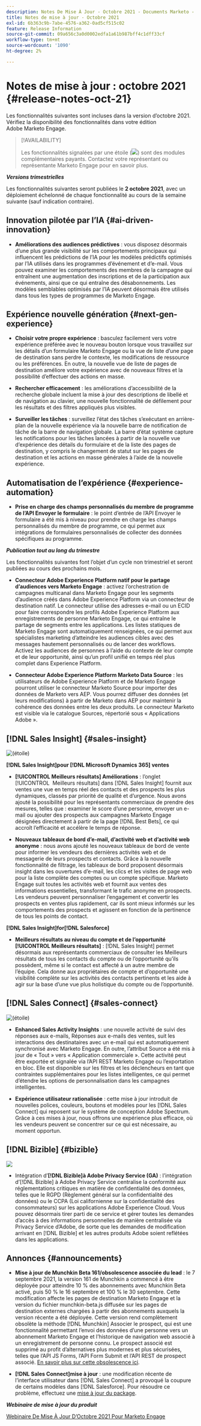 ```yaml
---
description: Notes De Mise À Jour - Octobre 2021 - Documents Marketo - Documentation Du Produit
title: Notes de mise à jour - Octobre 2021
exl-id: 6b363c9b-7abe-4576-a362-0ad5cf515c02
feature: Release Information
source-git-commit: 09a656c3a0d0002edfa1a61b987bff4c1dff33cf
workflow-type: tm+mt
source-wordcount: '1090'
ht-degree: 2%

---
```


# Notes de mise à jour : octobre 2021 {#release-notes-oct-21}

Les fonctionnalités suivantes sont incluses dans la version d’octobre 2021. Vérifiez la disponibilité des fonctionnalités dans votre édition Adobe Marketo Engage.

>[!AVAILABILITY]
>
>Les fonctionnalités signalées par une étoile (![](assets/yellow-star.png)) sont des modules complémentaires payants. Contactez votre représentant ou représentante Marketo Engage pour en savoir plus.

**_Versions trimestrielles_**

Les fonctionnalités suivantes seront publiées le **2 octobre 2021**, avec un déploiement échelonné de chaque fonctionnalité au cours de la semaine suivante (sauf indication contraire).

## Innovation pilotée par l’IA {#ai-driven-innovation}

* **Améliorations des audiences prédictives** : vous disposez désormais d’une plus grande visibilité sur les comportements principaux qui influencent les prédictions de l’IA pour les modèles prédictifs optimisés par l’IA utilisés dans les programmes d’événement et d’e-mail. Vous pouvez examiner les comportements des membres de la campagne qui entraînent une augmentation des inscriptions et de la participation aux événements, ainsi que ce qui entraîne des désabonnements. Les modèles semblables optimisés par l’IA peuvent désormais être utilisés dans tous les types de programmes de Marketo Engage.

## Expérience nouvelle génération {#next-gen-experience}

* **Choisir votre propre expérience** : basculez facilement vers votre expérience préférée avec le nouveau bouton lorsque vous travaillez sur les détails d’un formulaire Marketo Engage ou la vue de liste d’une page de destination sans perdre le contexte, les modifications de ressource ou les préférences. En outre, la nouvelle vue de liste de pages de destination améliore votre expérience avec de nouveaux filtres et la possibilité d’effectuer des actions en masse.

* **Rechercher efficacement** : les améliorations d’accessibilité de la recherche globale incluent la mise à jour des descriptions de libellé et de navigation au clavier, une nouvelle fonctionnalité de défilement pour les résultats et des filtres appliqués plus visibles.

* **Surveiller les tâches** : surveillez l’état des tâches s’exécutant en arrière-plan de la nouvelle expérience via la nouvelle barre de notification de tâche de la barre de navigation globale. La barre d’état système capture les notifications pour les tâches lancées à partir de la nouvelle vue d’expérience des détails du formulaire et de la liste des pages de destination, y compris le changement de statut sur les pages de destination et les actions en masse générales à l’aide de la nouvelle expérience.

## Automatisation de l’expérience {#experience-automation}

* **Prise en charge des champs personnalisés du membre de programme de l’API Envoyer le formulaire** : le point d’entrée de l’API Envoyer le formulaire a été mis à niveau pour prendre en charge les champs personnalisés du membre de programme, ce qui permet aux intégrations de formulaires personnalisés de collecter des données spécifiques au programme.

**_Publication tout au long du trimestre_**

Les fonctionnalités suivantes font l’objet d’un cycle non trimestriel et seront publiées au cours des prochains mois.

* **Connecteur Adobe Experience Platform natif pour le partage d’audiences vers Marketo Engage** : activez l’orchestration de campagnes multicanal dans Marketo Engage pour les segments d’audience créés dans Adobe Experience Platform via un connecteur de destination natif. Le connecteur utilise des adresses e-mail ou un ECID pour faire correspondre les profils Adobe Experience Platform aux enregistrements de personne Marketo Engage, ce qui entraîne le partage de segments entre les applications. Les listes statiques de Marketo Engage sont automatiquement renseignées, ce qui permet aux spécialistes marketing d’atteindre les audiences cibles avec des messages hautement personnalisés ou de lancer des workflows. Activez les audiences de personnes à l’aide du contexte de leur compte et de leur opportunité, ainsi qu’un profil unifié en temps réel plus complet dans Experience Platform.

* **Connecteur Adobe Experience Platform Marketo Data Source** : les utilisateurs de Adobe Experience Platform et de Marketo Engage pourront utiliser le connecteur Marketo Source pour importer des données de Marketo vers AEP. Vous pourrez diffuser des données (et leurs modifications) à partir de Marketo dans AEP pour maintenir la cohérence des données entre les deux produits. Le connecteur Marketo est visible via le catalogue Sources, répertorié sous « Applications Adobe ».

## [!DNL Sales Insight] {#sales-insight}

![(étoile)](assets/yellow-star.png)

**[!DNL Sales Insight]pour [!DNL Microsoft Dynamics 365] ventes**

* **[!UICONTROL Meilleurs résultats] Améliorations** : l’onglet [!UICONTROL &#x200B; Meilleurs résultats] dans [!DNL Sales Insight] fournit aux ventes une vue en temps réel des contacts et des prospects les plus dynamiques, classés par priorité de qualité et d’urgence. Nous avons ajouté la possibilité pour les représentants commerciaux de prendre des mesures, telles que : examiner le score d’une personne, envoyer un e-mail ou ajouter des prospects aux campagnes Marketo Engage désignées directement à partir de la page [!DNL Best Bets], ce qui accroît l’efficacité et accélère le temps de réponse.

* **Nouveaux tableaux de bord d’e-mail, d’activité web et d’activité web anonyme** : nous avons ajouté les nouveaux tableaux de bord de vente pour informer les vendeurs des dernières activités web et de messagerie de leurs prospects et contacts. Grâce à la nouvelle fonctionnalité de filtrage, les tableaux de bord proposent désormais insight dans les ouvertures d’e-mail, les clics et les visites de page web pour la liste complète des comptes ou un compte spécifique. Marketo Engage suit toutes les activités web et fournit aux ventes des informations essentielles, transformant le trafic anonyme en prospects. Les vendeurs peuvent personnaliser l’engagement et convertir les prospects en ventes plus rapidement, car ils sont mieux informés sur les comportements des prospects et agissent en fonction de la pertinence de tous les points de contact.

**[!DNL Sales Insight]for[!DNL Salesforce]**

* **Meilleurs résultats au niveau du compte et de l’opportunité [!UICONTROL Meilleurs résultats]** : [!DNL Sales Insight] permet désormais aux représentants commerciaux de consulter les Meilleurs résultats de tous les contacts du compte ou de l’opportunité qu’ils possèdent, même si le contact est affecté à un autre membre de l’équipe. Cela donne aux propriétaires de compte et d’opportunité une visibilité complète sur les activités des contacts pertinents et les aide à agir sur la base d’une vue plus holistique du compte ou de l’opportunité.

## [!DNL Sales Connect] {#sales-connect}

![(étoile)](assets/yellow-star.png)

* **Enhanced Sales Activity Insights** : une nouvelle activité de suivi des réponses aux e-mails, Réponses aux e-mails des ventes, suit les interactions des destinataires avec un e-mail qui est automatiquement synchronisé avec Marketo Engage. En outre, l’attribut Source a été mis à jour de « Tout » vers « Application commerciale ». Cette activité peut être exportée et signalée via l’API REST Marketo Engage ou l’exportation en bloc. Elle est disponible sur les filtres et les déclencheurs en tant que contraintes supplémentaires pour les listes intelligentes, ce qui permet d’étendre les options de personnalisation dans les campagnes intelligentes.

* **Expérience utilisateur rationalisée** : cette mise à jour introduit de nouvelles polices, couleurs, boutons et modèles pour les [!DNL Sales Connect] qui reposent sur le système de conception Adobe Spectrum. Grâce à ces mises à jour, nous offrons une expérience plus efficace, où les vendeurs peuvent se concentrer sur ce qui est nécessaire, au moment opportun.

## [!DNL Bizible] {#bizible}

![](assets/yellow-star.png)

* Intégration d’**[!DNL Bizible]à Adobe Privacy Service (GA)** : l’intégration d’[!DNL Bizible] à Adobe Privacy Service centralise la conformité aux réglementations critiques en matière de confidentialité des données, telles que le RGPD (Règlement général sur la confidentialité des données) ou le CCPA (Loi californienne sur la confidentialité des consommateurs) sur les applications Adobe Experience Cloud. Vous pouvez désormais tirer parti de ce service et gérer toutes les demandes d’accès à des informations personnelles de manière centralisée via Privacy Service d’Adobe, de sorte que les demandes de modification arrivant en [!DNL Bizible] et les autres produits Adobe soient reflétées dans les applications.

## Annonces {#announcements}

* **Mise à jour de Munchkin Beta 161/obsolescence associée du lead** : le 7 septembre 2021, la version 161 de Munchkin a commencé à être déployée pour atteindre 10 % des abonnements avec Munchkin Beta activé, puis 50 % le 16 septembre et 100 % le 30 septembre. Cette modification affecte les pages de destination Marketo Engage et la version du fichier munchkin-beta.js diffusée sur les pages de destination externes chargées à partir des abonnements auxquels la version récente a été déployée. Cette version rend complètement obsolète la méthode [!DNL Munchkin] Associer le prospect, qui est une fonctionnalité permettant l’envoi des données d’une personne vers un abonnement Marketo Engage et l’historique de navigation web associé à un enregistrement de personne connu. Le prospect associé est supprimé au profit d’alternatives plus modernes et plus sécurisées, telles que l’API JS Forms, l’API Form Submit et l’API REST de prospect associé. [En savoir plus sur cette obsolescence ici](https://developers.marketo.com/blog/deprecation-of-munchkin-associate-lead-method/).

* **[!DNL Sales Connect]mise à jour** : une modification récente de l’interface utilisateur dans [!DNL Sales Connect] a provoqué la coupure de certains modèles dans [!DNL Salesforce]. Pour résoudre ce problème, effectuez une [mise à jour du package](/help/marketo/product-docs/marketo-sales-connect/crm/salesforce-customization/sales-connect-customizations-for-crm.md).

**_Webinaire de mise à jour du produit_**

[Webinaire De Mise À Jour D’Octobre 2021 Pour Marketo Engage](https://engage.marketo.com/October_Release_Webinar_On-Demand.html)
